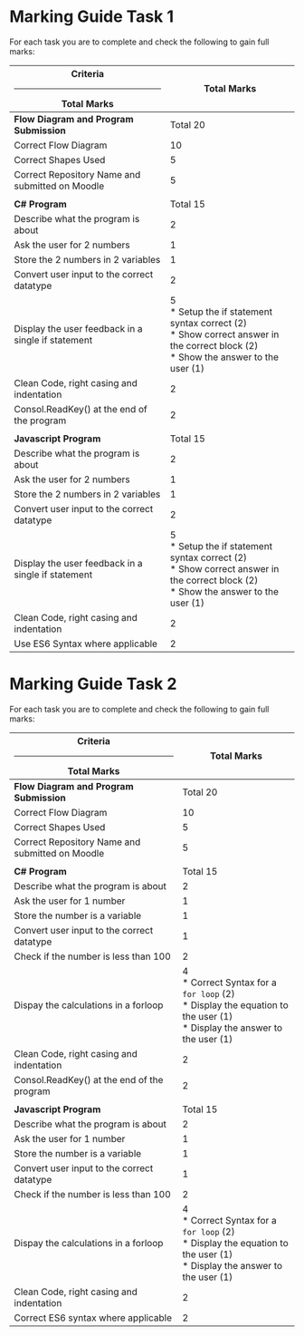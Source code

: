 <link rel="stylesheet" href="../../css/github.css">
<link rel="stylesheet" href="../../css/styles.css">

# Marking Guide Task 1

For each task you are to complete and check the following to gain full marks:


| Criteria <hr> Total Marks | Total Marks |
| --- | --- |
| **Flow Diagram and Program Submission** | Total 20 |
| Correct Flow Diagram | 10 |
| Correct Shapes Used | 5 |
| Correct Repository Name and submitted on Moodle | 5 |
|||
| **C# Program** | Total 15 |
| Describe what the program is about | 2 |
| Ask the user for 2 numbers | 1 |
| Store the 2 numbers in 2 variables | 1 |
| Convert user input to the correct datatype | 2 |
| Display the user feedback in a single if statement| 5 <br> * Setup the if statement syntax correct (2) <br> * Show correct answer in the correct block (2)<br> * Show the answer to the user (1)<br>|
| Clean Code, right casing and indentation | 2 |
| Consol.ReadKey() at the end of the program | 2 |
|||
| **Javascript Program** | Total 15 |
| Describe what the program is about | 2 |
| Ask the user for 2 numbers | 1 |
| Store the 2 numbers in 2 variables | 1 |
| Convert user input to the correct datatype | 2 |
| Display the user feedback in a single if statement| 5 <br> * Setup the if statement syntax correct (2) <br> * Show correct answer in the correct block (2)<br> * Show the answer to the user (1)<br>|
| Clean Code, right casing and indentation | 2 |
| Use ES6 Syntax where applicable | 2 |

<div style="page-break-after: always;"></div>

# Marking Guide Task 2

For each task you are to complete and check the following to gain full marks:


| Criteria <hr> Total Marks | Total Marks |
| --- | --- |
| **Flow Diagram and Program Submission** | Total 20 |
| Correct Flow Diagram | 10 |
| Correct Shapes Used | 5 |
| Correct Repository Name and submitted on Moodle | 5 |
|||
| **C# Program** | Total 15 |
| Describe what the program is about | 2 |
| Ask the user for 1 number | 1 |
| Store the number is a variable | 1 |
| Convert user input to the correct datatype | 1 |
| Check if the number is less than 100 | 2 |
| Dispay the calculations in a forloop| 4 <br> * Correct Syntax for a `for loop` (2) <br> * Display the equation to the user (1) <br> * Display the answer to the user (1)<br>|
| Clean Code, right casing and indentation | 2 |
| Consol.ReadKey() at the end of the program | 2 |
|||
| **Javascript Program** | Total 15 |
| Describe what the program is about | 2 |
| Ask the user for 1 number | 1 |
| Store the number is a variable | 1 |
| Convert user input to the correct datatype | 1 |
| Check if the number is less than 100 | 2 |
| Dispay the calculations in a forloop| 4 <br> * Correct Syntax for a `for loop` (2) <br> * Display the equation to the user (1) <br> * Display the answer to the user (1)<br>|
| Clean Code, right casing and indentation | 2 |
| Correct ES6 syntax where applicable | 2 |


